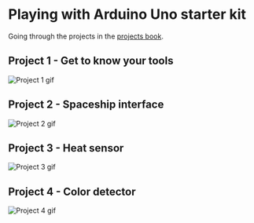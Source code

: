 # Playing with Arduino Uno starter kit
Going through the projects in the [projects book](https://www.uio.no/studier/emner/matnat/ifi/IN1060/v21/arduino/arduino-projects-book.pdf).

## Project 1 - Get to know your tools
![Project 1 gif](project1/showcase.gif)

## Project 2 - Spaceship interface
![Project 2 gif](project2/showcase.gif)

## Project 3 - Heat sensor
![Project 3 gif](project3/showcase.gif)

## Project 4 - Color detector
![Project 4 gif](project4/showcase.gif)
